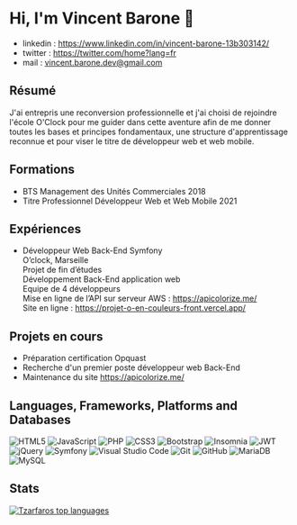 # Hi, I'm Vincent Barone :wave:


* linkedin :    https://www.linkedin.com/in/vincent-barone-13b303142/
* twitter :     https://twitter.com/home?lang=fr
* mail :        vincent.barone.dev@gmail.com

## Résumé
 
J'ai entrepris une reconversion professionnelle et j'ai choisi de rejoindre l'école O'Clock pour me guider dans cette aventure afin de me donner toutes les bases et principes fondamentaux, une structure d'apprentissage reconnue et pour viser le titre de développeur web et web mobile.

## Formations

* BTS Management des Unités Commerciales 2018
* Titre Professionnel Développeur Web et Web Mobile 2021

## Expériences

* Développeur Web Back-End Symfony <br>
O’clock, Marseille<br>
Projet de fin d’études<br>
Développement Back-End application web<br>
Equipe de 4 développeurs<br>
Mise en ligne de l’API sur serveur AWS : https://apicolorize.me/<br>
Site en ligne : https://projet-o-en-couleurs-front.vercel.app/

## Projets en cours

* Préparation certification Opquast
* Recherche d'un premier poste développeur web Back-End
* Maintenance du site https://apicolorize.me/

## Languages, Frameworks, Platforms and Databases

![HTML5](https://img.shields.io/badge/html5-%23E34F26.svg?style=for-the-badge&logo=html5&logoColor=white) ![JavaScript](https://img.shields.io/badge/javascript-%23323330.svg?style=for-the-badge&logo=javascript&logoColor=%23F7DF1E) ![PHP](https://img.shields.io/badge/php-%23777BB4.svg?style=for-the-badge&logo=php&logoColor=white) ![CSS3](https://img.shields.io/badge/css3-%231572B6.svg?style=for-the-badge&logo=css3&logoColor=white) ![Bootstrap](https://img.shields.io/badge/bootstrap-%23563D7C.svg?style=for-the-badge&logo=bootstrap&logoColor=white) ![Insomnia](https://img.shields.io/badge/Insomnia-black?style=for-the-badge&logo=insomnia&logoColor=5849BE) ![JWT](https://img.shields.io/badge/JWT-black?style=for-the-badge&logo=JSON%20web%20tokens) ![jQuery](https://img.shields.io/badge/jquery-%230769AD.svg?style=for-the-badge&logo=jquery&logoColor=white) ![Symfony](https://img.shields.io/badge/symfony-%23000000.svg?style=for-the-badge&logo=symfony&logoColor=white) ![Visual Studio Code](https://img.shields.io/badge/Visual%20Studio%20Code-0078d7.svg?style=for-the-badge&logo=visual-studio-code&logoColor=white) ![Git](https://img.shields.io/badge/git-%23F05033.svg?style=for-the-badge&logo=git&logoColor=white) ![GitHub](https://img.shields.io/badge/github-%23121011.svg?style=for-the-badge&logo=github&logoColor=white) ![MariaDB](https://img.shields.io/badge/MariaDB-003545?style=for-the-badge&logo=mariadb&logoColor=white) ![MySQL](https://img.shields.io/badge/mysql-%2300f.svg?style=for-the-badge&logo=mysql&logoColor=white)


## Stats

[![Tzarfaros top languages](https://github-readme-stats.vercel.app/api/top-langs/?username=tzarfaros&theme=blue-green)](https://github.com/tzarfaros/github-readme-stats) 

